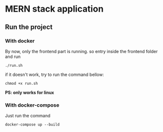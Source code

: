 # MERN stack application

## Run the project

### With docker

By now, only the frontend part is running. so entry inside the frontend folder and run

    ./run.sh

if it doesn't work, try to run the command bellow:

    chmod +x run.sh

**PS: only works for linux**

### With docker-compose

Just run the command

    docker-compose up --build
